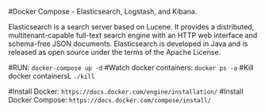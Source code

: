 #Docker Compose - Elasticsearch, Logstash, and Kibana.

Elasticsearch is a search server based on Lucene. It provides a distributed, multitenant-capable full-text search engine with an HTTP web interface and schema-free JSON documents. Elasticsearch is developed in Java and is released as open source under the terms of the Apache License.

#RUN: 
`docker-compose up -d`
#Watch docker containers:
`docker ps -a`
#Kill docker containersL
`./kill`

#Install Docker:
`https://docs.docker.com/engine/installation/`
#Install Docker Compose:
`https://docs.docker.com/compose/install/`
